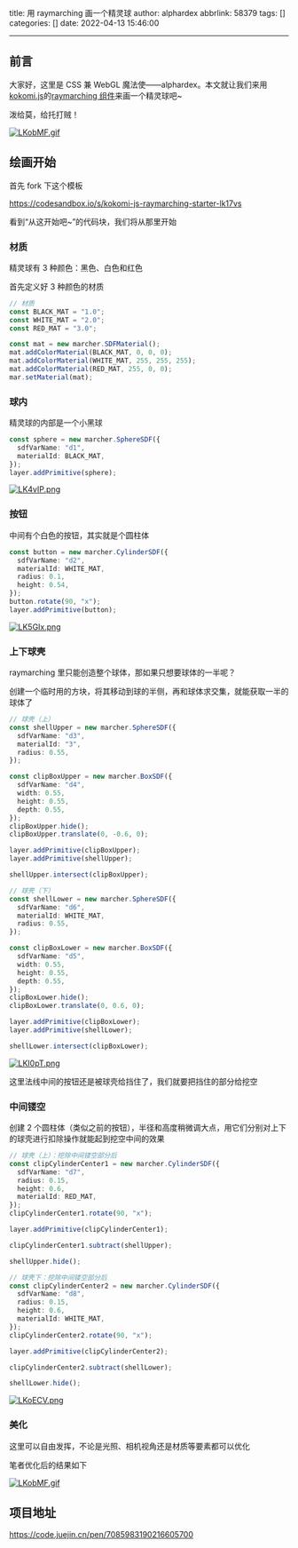title: 用 raymarching 画一个精灵球
author: alphardex
abbrlink: 58379
tags: []
categories: []
date: 2022-04-13 15:46:00

---

## 前言

大家好，这里是 CSS 兼 WebGL 魔法使——alphardex。本文就让我们来用[kokomi.js](https://github.com/alphardex/kokomi.js)的[raymarching 组件](https://github.com/alphardex/marcher.js)来画一个精灵球吧~

泼给莫，给托打贼！

[![LKobMF.gif](https://s1.ax1x.com/2022/04/13/LKobMF.gif)](https://imgse.com/i/LKobMF)

<!--more-->

## 绘画开始

首先 fork 下这个模板

https://codesandbox.io/s/kokomi-js-raymarching-starter-lk17vs

看到“从这开始吧~”的代码块，我们将从那里开始

### 材质

精灵球有 3 种颜色：黑色、白色和红色

首先定义好 3 种颜色的材质

```ts
// 材质
const BLACK_MAT = "1.0";
const WHITE_MAT = "2.0";
const RED_MAT = "3.0";

const mat = new marcher.SDFMaterial();
mat.addColorMaterial(BLACK_MAT, 0, 0, 0);
mat.addColorMaterial(WHITE_MAT, 255, 255, 255);
mat.addColorMaterial(RED_MAT, 255, 0, 0);
mar.setMaterial(mat);
```

### 球内

精灵球的内部是一个小黑球

```ts
const sphere = new marcher.SphereSDF({
  sdfVarName: "d1",
  materialId: BLACK_MAT,
});
layer.addPrimitive(sphere);
```

[![LK4vIP.png](https://s1.ax1x.com/2022/04/13/LK4vIP.png)](https://imgse.com/i/LK4vIP)

### 按钮

中间有个白色的按钮，其实就是个圆柱体

```ts
const button = new marcher.CylinderSDF({
  sdfVarName: "d2",
  materialId: WHITE_MAT,
  radius: 0.1,
  height: 0.54,
});
button.rotate(90, "x");
layer.addPrimitive(button);
```

[![LK5GIx.png](https://s1.ax1x.com/2022/04/13/LK5GIx.png)](https://imgse.com/i/LK5GIx)

### 上下球壳

raymarching 里只能创造整个球体，那如果只想要球体的一半呢？

创建一个临时用的方块，将其移动到球的半侧，再和球体求交集，就能获取一半的球体了

```ts
// 球壳（上）
const shellUpper = new marcher.SphereSDF({
  sdfVarName: "d3",
  materialId: "3",
  radius: 0.55,
});

const clipBoxUpper = new marcher.BoxSDF({
  sdfVarName: "d4",
  width: 0.55,
  height: 0.55,
  depth: 0.55,
});
clipBoxUpper.hide();
clipBoxUpper.translate(0, -0.6, 0);

layer.addPrimitive(clipBoxUpper);
layer.addPrimitive(shellUpper);

shellUpper.intersect(clipBoxUpper);

// 球壳（下）
const shellLower = new marcher.SphereSDF({
  sdfVarName: "d6",
  materialId: WHITE_MAT,
  radius: 0.55,
});

const clipBoxLower = new marcher.BoxSDF({
  sdfVarName: "d5",
  width: 0.55,
  height: 0.55,
  depth: 0.55,
});
clipBoxLower.hide();
clipBoxLower.translate(0, 0.6, 0);

layer.addPrimitive(clipBoxLower);
layer.addPrimitive(shellLower);

shellLower.intersect(clipBoxLower);
```

[![LKI0pT.png](https://s1.ax1x.com/2022/04/13/LKI0pT.png)](https://imgse.com/i/LKI0pT)

这里法线中间的按钮还是被球壳给挡住了，我们就要把挡住的部分给挖空

### 中间镂空

创建 2 个圆柱体（类似之前的按钮），半径和高度稍微调大点，用它们分别对上下的球壳进行扣除操作就能起到挖空中间的效果

```ts
// 球壳（上）：挖除中间镂空部分后
const clipCylinderCenter1 = new marcher.CylinderSDF({
  sdfVarName: "d7",
  radius: 0.15,
  height: 0.6,
  materialId: RED_MAT,
});
clipCylinderCenter1.rotate(90, "x");

layer.addPrimitive(clipCylinderCenter1);

clipCylinderCenter1.subtract(shellUpper);

shellUpper.hide();

// 球壳下：挖除中间镂空部分后
const clipCylinderCenter2 = new marcher.CylinderSDF({
  sdfVarName: "d8",
  radius: 0.15,
  height: 0.6,
  materialId: WHITE_MAT,
});
clipCylinderCenter2.rotate(90, "x");

layer.addPrimitive(clipCylinderCenter2);

clipCylinderCenter2.subtract(shellLower);

shellLower.hide();
```

[![LKoECV.png](https://s1.ax1x.com/2022/04/13/LKoECV.png)](https://imgse.com/i/LKoECV)

### 美化

这里可以自由发挥，不论是光照、相机视角还是材质等要素都可以优化

笔者优化后的结果如下

[![LKobMF.gif](https://s1.ax1x.com/2022/04/13/LKobMF.gif)](https://imgse.com/i/LKobMF)

## 项目地址

https://code.juejin.cn/pen/7085983190216605700
